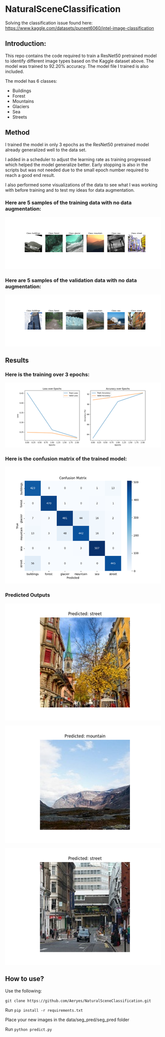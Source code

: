 # NaturalSceneClassification
Solving the classification issue found here: https://www.kaggle.com/datasets/puneet6060/intel-image-classification
## Introduction:
This repo contains the code required to train a ResNet50 pretrained model to identify different image types based on the Kaggle dataset above.
The model was trained to 92.20% accuracy. The model file I trained is also included.

The model has 6 classes:
- Buildings
- Forest
- Mountains
- Glaciers
- Sea
- Streets

## Method
I trained the model in only 3 epochs as the ResNet50 pretrained model already generalized well to the data set.

I added in a scheduler to adjust the learning rate as training progressed which helped the model generalize better. Early stopping is also in the scripts
but was not needed due to the small epoch number required to reach a good end result.

I also performed some visualizations of the data to see what I was working with before training and to test my ideas for data augmentation.

### Here are 5 samples of the training data with no data augmentation:
![alt text](/images/Figure_transform.png "Traning Data No Transforms")

### Here are 5 samples of the validation data with no data augmentation:
![alt text](/images/Figure_validation.png "Validation Data No Transforms")

## Results
### Here is the training over 3 epochs:
![alt text](/images/Figure_1.png "Training Results")

### Here is the confusion matrix of the trained model:
![alt text](/images/Figure_confusion_matrix.png "Confusion Matrix")

### Predicted Outputs
![alt text](/images/Figure_pred_1.png "Predicted Image One")

![alt text](/images/Figure_pred_2.png "Predicted Image Two")

![alt text](/images/Figure_pred_3.png "Predicted Image Three")

## How to use?
Use the following:

```git clone https://github.com/Aeryes/NaturalSceneClassification.git```

Run ```pip install -r requirements.txt```

Place your new images in the data/seg_pred/seg_pred folder

Run ```python predict.py```

